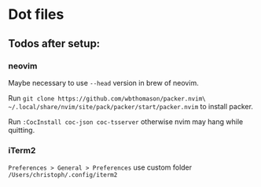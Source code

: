 # Dot files

## Todos after setup:

### neovim

Maybe necessary to use `--head` version in brew of neovim.

Run `git clone https://github.com/wbthomason/packer.nvim\
 ~/.local/share/nvim/site/pack/packer/start/packer.nvim`
 to install packer.

 Run `:CocInstall coc-json coc-tsserver` otherwise nvim may hang while quitting.

### iTerm2

 `Preferences > General > Preferences` use custom folder `/Users/christoph/.config/iterm2`
